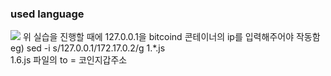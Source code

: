 ### used language
<img src="https://img.shields.io/badge/CSharp-239120?style=flat-square&logo=CSharp&logoColor=white"/>
위 실습을 진행할 때에 127.0.0.1을 
bitcoind 콘테이너의 ip를 입력해주어야 작동함
</br>
eg)   sed -i s/127.0.0.1/172.17.0.2/g 1.*.js 
</br>
1.6.js 파일의 to = 코인지갑주소
